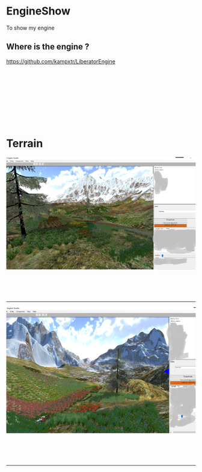 # EngineShow
To show my engine

## Where is the engine ?
https://github.com/kampxtr/LiberatorEngine
<br>
<br>
<br>
<br>
<br>
<br>
<br>
<br>
<br>
<br>
# Terrain
![](https://github.com/kampxtr/EngineShow/blob/master/screenshot/2018-7-29.png)
<br>
<br>
<br>
<br>
<br>
***
![](https://github.com/kampxtr/EngineShow/blob/master/screenshot/2018-7-29.1.png)
<br>
<br>
<br>
<br>
<br>
***
